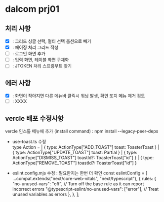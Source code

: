 # dalcom prj01

## 처리 사항

- [x] : 그리드 싱글 선택, 멀티 선택 옵션으로 빼기
- [x] : 페이징 처리 그리드 작성
- [ ] : 로그인 화면 추가
- [ ] : 입력 화면, 테이블 화면 구체화
- [ ] : JTOKEN 처리 스프링부트 찾기

## 에러 사항

- [x] : 화면이 작아지면 다른 메뉴바 클릭시 워닝 발생, 확인 또지 메뉴 제거 검토
- [ ] : XXXX

## vercle 배포 수정사항

vercle 인스톨 메뉴에 추가 (install command) : npm install --legacy-peer-deps

- use-toast.ts 수정  
  type Action =
  | {
  type: ActionType["ADD_TOAST"]
  toast: ToasterToast
  }
  | {
  type: ActionType["UPDATE_TOAST"]
  toast: Partial<ToasterToast>
  }
  | {
  type: ActionType["DISMISS_TOAST"]
  toastId?: ToasterToast["id"]
  }
  | {
  type: ActionType["REMOVE_TOAST"]
  toastId?: ToasterToast["id"]
  }

- eslint.config.mjs 수정 : 필요한지는 한번 더 확인
  const eslintConfig = [
  ...compat.extends("next/core-web-vitals", "next/typescript"),
  {
  rules: {
  "no-unused-vars": "off", // Turn off the base rule as it can report incorrect errors
  "@typescript-eslint/no-unused-vars": ["error"], // Treat unused variables as errors
  },
  },
  ];
